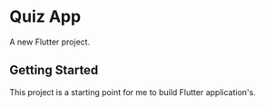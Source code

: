 # Quiz App

A new Flutter project.

## Getting Started

This project is a starting point for me to build Flutter application's.
